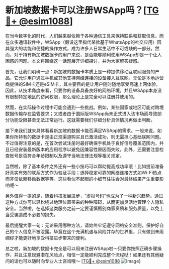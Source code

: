 # 新加坡数据卡可以注册WSApp吗？[[TG💪+ @esim1088](https://t.me/s/esim1088)]

在当今数字化的时代，人们越来越依赖于各种通信工具来保持联系和获取信息。而在众多通讯软件中，WSApp（假设这里指代某款基于WhatsApp的社交应用）因其强大的功能和便捷的操作方式，成为许多人日常生活中不可或缺的一部分。然而，对于持有新加坡数据卡的用户来说，是否能够顺利使用WSApp却是一个让人困惑的问题。本文将围绕这一话题展开详细探讨，并为大家解答疑惑。

首先，让我们明确一点：新加坡的数据卡本质上是一种提供移动互联网服务的产品，它允许用户通过手机或其他支持网络连接的设备接入互联网。无论是本地运营商提供的SIM卡还是eSIM卡，其主要目的是让用户随时随地享受高速上网体验。因此，从技术角度来看，只要你的设备具备良好的网络环境，并且WSApp本身没有限制特定地区的访问权限，那么理论上是完全可以注册并使用的。

然而，在实际操作过程中可能会遇到一些挑战。例如，某些国家或地区可能对跨境数据传输存在监管要求；又或者由于国际版WSApp尚未正式进入该市场而导致部分功能受限甚至无法正常运行。这就需要我们仔细分析具体情况再做出判断。

接下来我们就来具体看看新加坡的数据卡能否满足WSApp的需求。一般来说，如果你所持有的数据卡是由正规渠道购买且已激活成功，则无需担心基础联网问题。不过值得注意的是，在首次尝试注册时最好确保手机处于良好信号覆盖范围内，并且已经安装最新版本的应用程序以避免因兼容性原因而失败。此外，还需要注意检查账号是否符合年龄限制以及遵守当地法律法规等相关规定。

当然啦，除了基本条件之外还有一些小技巧可以帮助提高成功率哦！比如提前准备好真实有效的联系方式作为验证手段；选择稳定可靠的网络连接方式如Wi-Fi热点而非仅依赖移动数据等等。这些看似不起眼的小细节往往会对最终结果产生重要影响呢～

另外值得一提的是，随着科技发展进步，“虚拟号码”也成为了一种新兴趋势。通过这种方式你可以轻松绕过地理位置带来的种种障碍，从而更加灵活地管理个人隐私安全。当然啦，在选择这类服务之前一定要谨慎甄别商家资质和服务质量，以免上当受骗造成不必要的损失。

最后提醒大家一句：无论采用哪种方法，请始终牢记遵守网络安全准则，保护好自己的个人信息不被泄露。毕竟在这个充满机遇与风险并存的世界里，只有做到未雨绸缪才能更好地享受科技进步带来的便利。

总之啦，新加坡的数据卡完全是可以用来注册WSApp啦～只要你按照正确步骤操作，并且注意规避潜在风险点，相信一定能顺利完成整个流程哒！如果还有其他疑问的话也可以随时向专业人士咨询哦～ [[TG💪+ @esim1088](https://t.me/s/esim1088) ![Image](https://i.postimg.cc/4NQfJmqS/Snipaste-2025-05-13-00-14-12.png)]